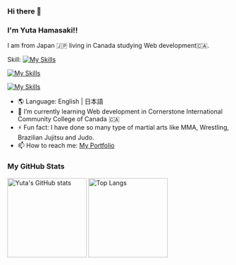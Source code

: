 ### Hi there 👋
### I'm Yuta Hamasaki!! 
I am from Japan 🇯🇵 living in Canada studying Web development🇨🇦.

Skill:
[![My Skills](https://skillicons.dev/icons?i=html,css,js,ts,&theme=light)](https://github.com/yuta-hamasaki) 

[![My Skills](https://skillicons.dev/icons?i=react,nextjs,nodejs,express,ejs,redux,tailwind,sass,bootstrap&theme=light)](https://github.com/yuta-hamasaki) 

[![My Skills](https://skillicons.dev/icons?i=git,firebase,supabase,prisma,postgres,mongodb&theme=light)](https://github.com/yuta-hamasaki) 

- 🌎 Language: English | 日本語 
- 🌱 I’m currently learning Web development in Cornerstone International Community College of Canada 🇨🇦
- ⚡ Fun fact: I have done so many type of martial arts like MMA, Wrestling, Brazilian Jujitsu and Judo.
- 📫 How to reach me: [My Portfolio](https://yuta-hamasaki.com)

### My GitHub Stats
<div align="left"> 
  <img src="https://github-readme-stats.vercel.app/api?username=yuta-hamasaki&show_icons=true&hide=&count_private=true&hide_border=true&show_icons=true&theme=tokyonight" alt="Yuta's GitHub stats" height="180px"　/>
  <img alt="Top Langs" height="180px" src="https://github-readme-stats.vercel.app/api/top-langs/?username=yuta-hamasaki&layout=compact&count_private=true&show_icons=true&theme=tokyonight" />
</div>
